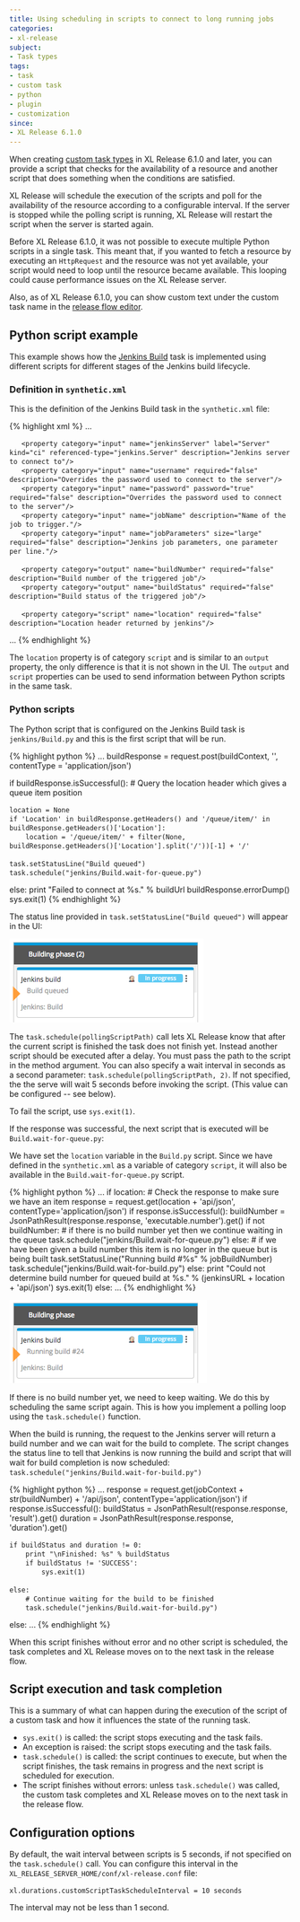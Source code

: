 ```yaml
---
title: Using scheduling in scripts to connect to long running jobs
categories:
- xl-release
subject:
- Task types
tags:
- task
- custom task
- python
- plugin
- customization
since:
- XL Release 6.1.0
---
```


When creating [custom task types](/xl-release/how-to/create-custom-task-types.html) in XL Release 6.1.0 and later, you can provide a script that checks for the availability of a resource and another script that does something when the conditions are satisfied.

XL Release will schedule the execution of the scripts and poll for the availability of the resource according to a configurable interval. If the server is stopped while the polling script is running, XL Release will restart the script when the server is started again.

Before XL Release 6.1.0, it was not possible to execute multiple Python scripts in a single task. This meant that, if you wanted to fetch a resource by executing an `HttpRequest` and the resource was not yet available, your script would need to loop until the resource became available. This looping could cause performance issues on the XL Release server.

Also, as of XL Release 6.1.0, you can show custom text under the custom task name in the [release flow editor](/xl-release/how-to/using-the-release-flow-editor.html).

## Python script example

This example shows how the [Jenkins Build](/xl-release/how-to/create-a-jenkins-task.html) task is implemented using different scripts for different stages of the Jenkins build lifecycle.

### Definition in `synthetic.xml`

This is the definition of the Jenkins Build task in the `synthetic.xml` file:

{% highlight xml %}
...
<type type="jenkins.Build" extends="xlrelease.PythonScript">
       <property name="scriptLocation" default="jenkins/Build.py" hidden="true" />
       <property name="iconLocation" default="jenkins/jenkins.png" hidden="true" />

       <property category="input" name="jenkinsServer" label="Server" kind="ci" referenced-type="jenkins.Server" description="Jenkins server to connect to"/>
       <property category="input" name="username" required="false" description="Overrides the password used to connect to the server"/>
       <property category="input" name="password" password="true" required="false" description="Overrides the password used to connect to the server"/>
       <property category="input" name="jobName" description="Name of the job to trigger."/>
       <property category="input" name="jobParameters" size="large" required="false" description="Jenkins job parameters, one parameter per line."/>

       <property category="output" name="buildNumber" required="false" description="Build number of the triggered job"/>
       <property category="output" name="buildStatus" required="false" description="Build status of the triggered job"/>

       <property category="script" name="location" required="false" description="Location header returned by jenkins"/>
</type>
...
{% endhighlight %}

The `location` property is of category `script` and is similar to an `output` property, the only difference is that it is not shown in the UI. The `output` and `script` properties can be used to send information between Python scripts in the same task.

### Python scripts

The Python script that is configured on the Jenkins Build task is `jenkins/Build.py` and this is the first script that will be run.

{% highlight python %}
...
buildResponse = request.post(buildContext, '', contentType = 'application/json')

if buildResponse.isSuccessful():
    # Query the location header which gives a queue item position

    location = None
    if 'Location' in buildResponse.getHeaders() and '/queue/item/' in buildResponse.getHeaders()['Location']:
        location = '/queue/item/' + filter(None, buildResponse.getHeaders()['Location'].split('/'))[-1] + '/'

    task.setStatusLine("Build queued")
    task.schedule("jenkins/Build.wait-for-queue.py")

else:
    print "Failed to connect at %s." % buildUrl
    buildResponse.errorDump()
    sys.exit(1)
{% endhighlight %}

The status line provided in `task.setStatusLine("Build queued")` will appear in the UI:

![Task status line](../images/task-status-line-1.png)

The `task.schedule(pollingScriptPath)` call lets XL Release know that after the current script is finished the task does not finish yet. Instead another script should be executed after a delay. You must pass the path to the script in the method argument. You can also specify a wait interval in seconds as a second parameter: `task.schedule(pollingScriptPath, 2)`. If not specified, the the serve will wait 5 seconds before invoking the script. (This value can be configured -- see below).

To fail the script, use `sys.exit(1)`.

If the response was successful, the next script that is executed will be `Build.wait-for-queue.py`:

We have set the `location` variable in the `Build.py` script. Since we have defined in the `synthetic.xml` as a variable of category `script`, it will also be available in the `Build.wait-for-queue.py` script.

{% highlight python %}
...
if location:
    # Check the response to make sure we have an item
    response = request.get(location + 'api/json', contentType='application/json')
    if response.isSuccessful():
        buildNumber = JsonPathResult(response.response, 'executable.number').get()
        if not buildNumber:
            # if there is no build number yet then we continue waiting in the queue
            task.schedule("jenkins/Build.wait-for-queue.py")
        else:
            # if we have been given a build number this item is no longer in the queue but is being built
            task.setStatusLine("Running build #%s" % jobBuildNumber)
            task.schedule("jenkins/Build.wait-for-build.py")
    else:
        print "Could not determine build number for queued build at %s." % (jenkinsURL + location + 'api/json')
        sys.exit(1)
else:
    ...
{% endhighlight %}

![Task status line](../images/task-status-line-2.png)

If there is no build number yet, we need to keep waiting. We do this by scheduling the same script again. This is how you implement a polling loop using the `task.schedule()` function.

When the build is running, the request to the Jenkins server will return a build number and we can wait for the build to complete. The script changes the status line to tell that Jenkins is now running the build and script that will wait for build completion is now scheduled: `task.schedule("jenkins/Build.wait-for-build.py")`

{% highlight python %}
...
response = request.get(jobContext + str(buildNumber) + '/api/json', contentType='application/json')
if response.isSuccessful():
    buildStatus = JsonPathResult(response.response, 'result').get()
    duration = JsonPathResult(response.response, 'duration').get()

    if buildStatus and duration != 0:
        print "\nFinished: %s" % buildStatus
        if buildStatus != 'SUCCESS':
            sys.exit(1)

    else:
        # Continue waiting for the build to be finished
        task.schedule("jenkins/Build.wait-for-build.py")

else:
    ...
{% endhighlight %}

When this script finishes without error and no other script is scheduled, the task completes and XL Release moves on to the next task in the release flow.

## Script execution and task completion

This is a summary of what can happen during the execution of the script of a custom task and how it influences the state of the running task.

* `sys.exit()` is called: the script stops executing and the task fails.
* An exception is raised: the script stops executing and the task fails.
* `task.schedule()` is called: the script continues to execute, but when the script finishes, the task remains in progress and the next script is scheduled for execution.
* The script finishes without errors: unless `task.schedule()` was called, the custom task completes and XL Release moves on to the next task in the release flow.


## Configuration options

By default, the wait interval between scripts is 5 seconds, if not specified on the `task.schedule()` call. You can configure this interval in the `XL_RELEASE_SERVER_HOME/conf/xl-release.conf` file:

    xl.durations.customScriptTaskScheduleInterval = 10 seconds

The interval may not be less than 1 second.
